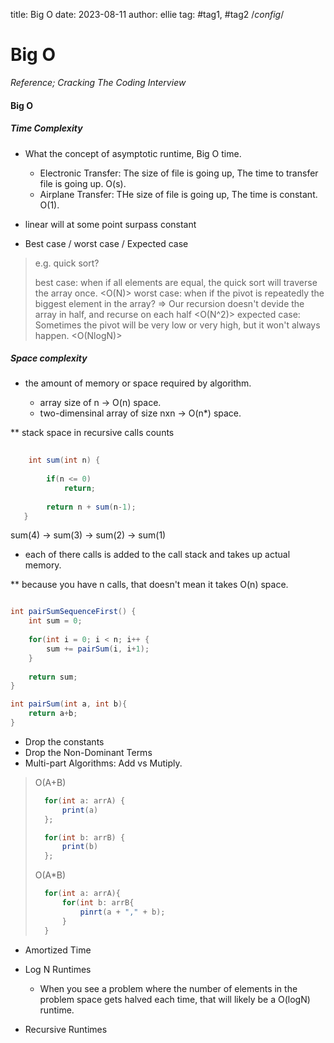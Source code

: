 title: Big O
date: 2023-08-11
author: ellie
tag: #tag1, #tag2
/*config*/


# Big O

_Reference; Cracking The Coding Interview_

#### Big O

##### Time Complexity
* What the concept of asymptotic runtime, Big O time.
	
    * Electronic Transfer: The size of file is going up, The time to transfer file is going up. O(s).
    * Airplane Transfer: THe size of file is going up, The time is constant. O(1).
    
-  linear will at some point surpass constant

* Best case / worst case / Expected case

> e.g. quick sort?
> 
> best case: when if all elements are equal, the quick sort will traverse the array once. <O(N)>
> worst case: when if the pivot is repeatedly the biggest element in the array? => Our recursion doesn't devide the array in half, and recurse on each half <O(N^2)>
> expected case: Sometimes the pivot will be very low or very high, but it won't always happen. <O(NlogN)>

##### Space complexity

* the amount of memory or space required by algorithm.
	
    * array size of n -> O(n) space.	
    * two-dimensinal array of size nxn -> O(n*) space.
    
** stack space in recursive calls counts
 
```java
	
    int sum(int n) {
    	
        if(n <= 0)
        	return;
   		
        return n + sum(n-1);
   }    
```

 sum(4) -> sum(3) -> sum(2) -> sum(1)
 - each of there calls is added to the call stack and takes up actual memory.

** because you have n calls, that doesn't mean it takes O(n) space.

```java

int pairSumSequenceFirst() {
	int sum = 0;
    
    for(int i = 0; i < n; i++ {
    	sum += pairSum(i, i+1);   
    }
    
    return sum;
}

int pairSum(int a, int b){
	return a+b;
}
```

* Drop the constants
* Drop the Non-Dominant Terms
* Multi-part Algorithms: Add vs Mutiply.
> O(A+B)
>  ```java
>    for(int a: arrA) {
>        print(a)
>    };
>
>    for(int b: arrB) {
>        print(b)
>    };
>    ```
> O(A*B)
> ```java
>	for(int a: arrA){
>		for(int b: arrB{
>			pinrt(a + "," + b);
>		}
>	}	
> ```

* Amortized Time
* Log N Runtimes
	- When you see a problem where the number of elements in the problem space gets halved each time, that will likely be a O(logN) runtime.
    
* Recursive Runtimes 




